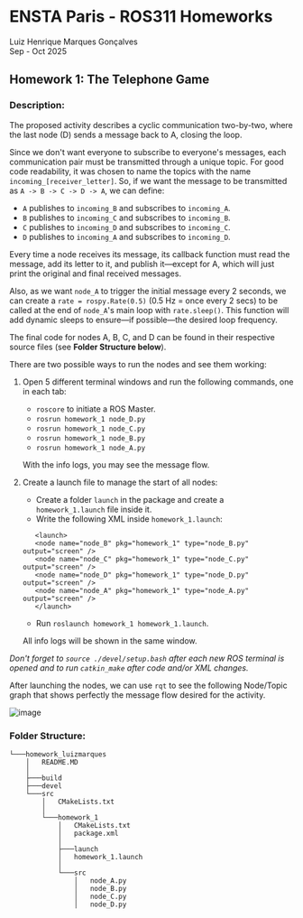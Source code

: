 #  ENSTA Paris - ROS311 Homeworks

Luiz Henrique Marques Gonçalves \
Sep - Oct 2025

## Homework 1: The Telephone Game

### Description:

The proposed activity describes a cyclic communication two-by-two, where the last node (D) sends a message back to A, closing the loop.

Since we don't want everyone to subscribe to everyone's messages, each communication pair must be transmitted through a unique topic. For good code readability, it was chosen to name the topics with the name ```incoming_[receiver_letter]```. So, if we want the message to be transmitted as ```A -> B -> C -> D -> A```, we can define:

- ```A``` publishes to ```incoming_B``` and subscribes to ```incoming_A```.
- ```B``` publishes to ```incoming_C``` and subscribes to ```incoming_B```.
- ```C``` publishes to ```incoming_D``` and subscribes to ```incoming_C```.
- ```D``` publishes to ```incoming_A``` and subscribes to ```incoming_D```.

Every time a node receives its message, its callback function must read the message, add its letter to it, and publish it—except for A, which will just print the original and final received messages.

Also, as we want ```node_A``` to trigger the initial message every 2 seconds, we can create a ```rate = rospy.Rate(0.5)``` (0.5 Hz = once every 2 secs) to be called at the end of ```node_A```'s main loop with ```rate.sleep()```. This function will add dynamic sleeps to ensure—if possible—the desired loop frequency.

The final code for nodes A, B, C, and D can be found in their respective source files (see **Folder Structure below**).

There are two possible ways to run the nodes and see them working:

1. Open 5 different terminal windows and run the following commands, one in each tab:
    - ```roscore``` to initiate a ROS Master.
    - ```rosrun homework_1 node_D.py```
    - ```rosrun homework_1 node_C.py```
    - ```rosrun homework_1 node_B.py```
    - ```rosrun homework_1 node_A.py```

    With the info logs, you may see the message flow.

2. Create a launch file to manage the start of all nodes:
    - Create a folder ```launch``` in the package and create a ```homework_1.launch``` file inside it.
    - Write the following XML inside ```homework_1.launch```: 
     ```
        <launch>
        <node name="node_B" pkg="homework_1" type="node_B.py" output="screen" />
        <node name="node_C" pkg="homework_1" type="node_C.py" output="screen" />
        <node name="node_D" pkg="homework_1" type="node_D.py" output="screen" />
        <node name="node_A" pkg="homework_1" type="node_A.py" output="screen" />
        </launch>    
    ```
    - Run ```roslaunch homework_1 homework_1.launch```.

    All info logs will be shown in the same window.

_Don't forget to ```source ./devel/setup.bash``` after each new ROS terminal is opened and to run ```catkin_make``` after code and/or XML changes._

After launching the nodes, we can use ```rqt``` to see the following Node/Topic graph that shows perfectly the message flow desired for the activity.

![image](https://github.com/user-attachments/assets/0e8266f0-d9aa-4e1d-a8c9-8b89af2b9fcc)


### Folder Structure:

```
└───homework_luizmarques
    │   README.MD
    │
    ├───build
    ├───devel
    └───src
        │   CMakeLists.txt
        │
        └───homework_1
            │   CMakeLists.txt
            │   package.xml
            │
            ├───launch
            │   homework_1.launch
            │
            └───src
                │   node_A.py
                │   node_B.py
                │   node_C.py
                │   node_D.py
```


